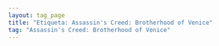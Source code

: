 ```yaml
---
layout: tag_page
title: "Etiqueta: Assassin's Creed: Brotherhood of Venice"
tag: "Assassin's Creed: Brotherhood of Venice"
---
```

